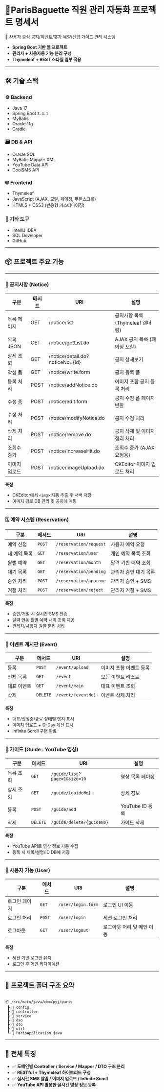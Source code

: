 # 🥐ParisBaguette 직원 관리 자동화 프로젝트 명세서

📌 사용자 중심 공지/이벤트/휴가 예약/신입 가이드 관리 시스템

- **Spring Boot 기반 웹 프로젝트**
- **관리자 + 사용자용 기능 분리 구성**
- **Thymeleaf + REST 스타일 일부 적용**

--------------------------------------------------------------

## 🛠 기술 스택

### ⚙️ Backend

- Java 17
- Spring Boot `3.4.1`
- MyBatis
- Oracle 11g
- Gradle

### 🗃 DB & API

- Oracle SQL
- MyBatis Mapper XML
- YouTube Data API
- CoolSMS API

### 🌐 Frontend

- Thymeleaf
- JavaScript (AJAX, 모달, 페이징, 무한스크롤)
- HTML5 + CSS3 (반응형 커스터마이징)

### 🧰 기타 도구

- IntelliJ IDEA
- SQL Developer
- GitHub

---

## 📦 프로젝트 주요 기능

---

### 📢 공지사항 (Notice)

| 구분          | 메서드 | URI                                 | 설명                                   |
|---------------|--------|-------------------------------------|----------------------------------------|
| 목록 페이지   | GET    | /notice/list                        | 공지사항 목록 (Thymeleaf 렌더링)        |
| 목록 JSON     | GET    | /notice/getList.do                  | AJAX 공지 목록 (페이징 포함)            |
| 상세 조회     | GET    | /notice/detail.do?noticeNo={id}     | 공지 상세보기                           |
| 작성 폼       | GET    | /notice/write.form                  | 공지 등록 폼                            |
| 등록 처리     | POST   | /notice/addNotice.do                | 이미지 포함 공지 등록 처리              |
| 수정 폼       | POST   | /notice/edit.form                   | 공지 수정 폼 페이지 반환                |
| 수정 처리     | POST   | /notice/modifyNotice.do             | 공지 수정 처리                          |
| 삭제 처리     | POST   | /notice/remove.do                   | 공지 삭제 및 이미지 정리 처리           |
| 조회수 증가   | POST   | /notice/increaseHit.do              | 조회수 증가 (AJAX 요청용)               |
| 이미지 업로드 | POST   | /notice/imageUpload.do              | CKEditor 이미지 업로드 처리             |

**특징**

- CKEditor에서 `<img>` 자동 추출 후 서버 저장
- 이미지 경로 DB 관리 및 공지에 매핑

---

### 🗓 예약 시스템 (Reservation)

| 구분 | 메서드 | URI | 설명 |
| --- | --- | --- | --- |
| 예약 신청 | `POST` | `/reservation/request` | 사용자 예약 요청 |
| 내 예약 목록 | `GET` | `/reservation/user` | 개인 예약 목록 조회 |
| 월별 예약 | `GET` | `/reservation/month` | 달력 기반 예약 조회 |
| 대기 목록 | `GET` | `/reservation/pending` | 관리자 승인 대기 목록 |
| 승인 처리 | `POST` | `/reservation/approve` | 관리자 승인 + SMS |
| 거절 처리 | `POST` | `/reservation/reject` | 관리자 거절 + SMS |

**특징**

- 승인/거절 시 실시간 SMS 전송
- 달력 연동 월별 예약 내역 조회 제공
- 관리자/사용자 권한 분리 처리

---

### 🎉 이벤트 게시판 (Event)

| 구분 | 메서드 | URI | 설명 |
| --- | --- | --- | --- |
| 등록 | `POST` | `/event/upload` | 이미지 포함 이벤트 등록 |
| 전체 목록 | `GET` | `/event` | 모든 이벤트 리스트 |
| 대표 이벤트 | `GET` | `/event/main` | 대표 이벤트 조회 |
| 삭제 | `DELETE` | `/event/{eventNo}` | 이벤트 삭제 처리 |

**특징**

- 대표/진행중/종료 상태별 뱃지 표시
- 이미지 업로드 + D-Day 계산 표시
- Infinite Scroll 구현 완료

---

### 🎥 가이드 (Guide : YouTube 영상)

| 구분 | 메서드 | URI | 설명 |
| --- | --- | --- | --- |
| 목록 조회 | `GET` | `/guide/list?page=1&size=10` | 영상 목록 페이징 |
| 상세 조회 | `GET` | `/guide/{guideNo}` | 상세 정보 |
| 등록 | `POST` | `/guide/add` | YouTube ID 등록 |
| 삭제 | `DELETE` | `/guide/delete/{guideNo}` | 가이드 삭제 | - 미구현

**특징**

- YouTube API로 영상 정보 자동 수집
- 등록 시 제목/설명/ID DB에 저장

---

### 👤 사용자 기능 (User)

| 구분 | 메서드 | URI | 설명 |
| --- | --- | --- | --- |
| 로그인 페이지 | `GET` | `/user/login.form` | 로그인 UI 이동 |
| 로그인 처리 | `POST` | `/user/login` | 세션 로그인 처리 |
| 로그아웃 | `GET` | `/user/logout` | 로그아웃 처리 및 메인 이동 |

**특징**

- 세션 기반 로그인 유지
- 로그인 후 메인 리다이렉션

---

## 📁 프로젝트 폴더 구조 요약

```

📦 /src/main/java/com/pyj/paris
 ┣ 📂 config
 ┣ 📂 controller
 ┣ 📂 service
 ┣ 📂 dao
 ┣ 📂 dto
 ┣ 📂 util
 ┗ 📄 ParisApplication.java

```

---

## 📌 전체 특징

- ✅ **도메인별 Controller / Service / Mapper / DTO 구조 분리**
- ✅ **RESTful + Thymeleaf 하이브리드 구성**
- ✅ **실시간 SMS 알림 / 이미지 업로드 / Infinite Scroll**
- ✅ **YouTube API 활용한 실시간 영상 정보 등록**
